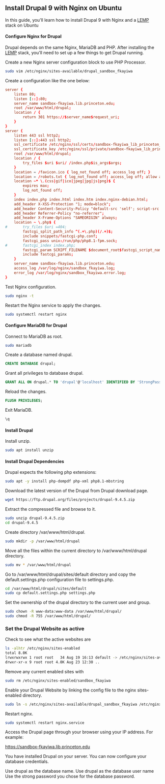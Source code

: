 ## Install Drupal 9 with Nginx on Ubuntu

In this guide, you'll learn how to install Drupal 9 with Nginx and a [LEMP](lemp.md) stack on Ubuntu

#### Configure Nginx for Drupal

Drupal depends on the same Nginx, MariaDB and PHP. After installing the [LEMP](lemp.md) stack, you'll need to set up a few things to get Drupal running.

Create a new Nginx server configuration block to use PHP Processor.

```bash
sudo vim /etc/nginx/sites-available/drupal_sandbox_fkayiwa
```

Create a configuration like the one below:


```conf
server {
    listen 80;
    listen [::]:80;
    server_name sandbox-fkayiwa.lib.princeton.edu;
    root /var/www/html/drupal;
    location / {
        return 301 https://$server_name$request_uri;
    }
}
server {
    listen 443 ssl http2;
    listen [::]:443 ssl http2;
    ssl_certificate /etc/nginx/ssl/certs/sandbox-fkayiwa_lib_princeton_edu_chained.pem;
    ssl_certificate_key /etc/nginx/ssl/private/sandbox-fkayiwa_lib_princeton_edu_priv.key;
    root /var/www/html/drupal;
    location / {
        try_files $uri $uri/ /index.php$is_args$args;
    }
    location = /favicon.ico { log_not_found off; access_log off; }
    location = /robots.txt { log_not_found off; access_log off; allow all; }
    location ~* \.(css|gif|ico|jpeg|jpg|js|png)$ {
        expires max;
        log_not_found off;
    }
    index index.php index.html index.htm index.nginx-debian.html;
    add_header X-XSS-Protection "1; mode=block";
    add_header Content-Security-Policy "default-src 'self'; script-src 'self';";
    add_header Referrer-Policy "no-referrer";
    add_header X-Frame-Options "SAMEORIGIN" always;
    location ~ \.php$ {
#       try_files $uri =404;
        fastcgi_split_path_info ^(.+\.php)(/.+)$;
        include snippets/fastcgi-php.conf;
        fastcgi_pass unix:/run/php/php8.1-fpm.sock;
#       fastcgi_index index.php;
        fastcgi_param SCRIPT_FILENAME $document_root$fastcgi_script_name;
        include fastcgi_params;
    }
    server_name sandbox-fkayiwa.lib.princeton.edu;
    access_log /var/log/nginx/sandbox_fkayiwa.log;
    error_log /var/log/nginx/sandbox_fkayiwa.error.log;
}
```

Test Nginx configuration.

```bash
sudo nginx -t
```

Restart the Nginx service to apply the changes.

```bash
sudo systemctl restart nginx
```

#### Configure MariaDB for Drupal

Connect to MariaDB as root.

```bash
sudo mariadb
```

Create a database named drupal.

```sql
CREATE DATABASE drupal;
```

Grant all privileges to database drupal.

```sql
GRANT ALL ON drupal.* TO 'drupal'@'localhost' IDENTIFIED BY 'StrongPassword';
```

Reload the changes.

```sql
FLUSH PRIVILEGES;
```

Exit MariaDB.

```bash
\q
```

#### Install Drupal

Install unzip.

```bash
sudo apt install unzip
```

#### Install Drupal Dependencies

Drupal expects the following php extensions:

```bash
sudo apt -y install php-dompdf php-xml php8.1-mbstring
```


Download the latest version of the Drupal from Drupal download page.

```bash
wget https://ftp.drupal.org/files/projects/drupal-9.4.5.zip
```

Extract the compressed file and browse to it.

```bash
sudo unzip drupal-9.4.5.zip
cd drupal-9.4.5
```

Create directory /var/www/html/drupal.

```bash
sudo mkdir -p /var/www/html/drupal
```

Move all the files within the current directory to /var/www/html/drupal directory.

```bash
sudo mv * /var/www/html/drupal
```

Go to /var/www/html/drupal/sites/default directory and copy the default.settings.php configuration file to settings.php.

```bash
cd /var/www/html/drupal/sites/default
sudo cp default.settings.php settings.php
```

Set the ownership of the drupal directory to the current user and group.

```bash
sudo chown -R www-data:www-data /var/www/html/drupal/
sudo chmod -R 755 /var/www/html/drupal/
```

### Set the Drupal Website as active

Check to see what the active websites are

```bash
ls -alhtr /etc/nginx/sites-enabled
total 8.0K
lrwxrwxrwx 1 root root   34 Aug 19 16:13 default -> /etc/nginx/sites-available/sandbox_fkayiwa
drwxr-xr-x 9 root root 4.0K Aug 23 12:30 ..
```

Remove any current enabled sites with

```bash
sudo rm /etc/nginx/sites-enabled/sandbox_fkayiwa
```

Enable your Drupal Website by linking the config file to the nginx sites-enabled directory.

```bash
sudo ln -s /etc/nginx/sites-available/drupal_sandbox_fkayiwa /etc/nginx/sites-enabled/
```
Restart nginx.

```bash
sudo systemctl restart nginx.service
```
Access the Drupal page through your browser using your IP address. For example:

https://sandbox-fkayiwa.lib.princeton.edu


You have installed Drupal on your server. You can now configure your database credentials.

Use drupal as the database name. Use drupal as the database user name Use the strong password you chose for the database password.
